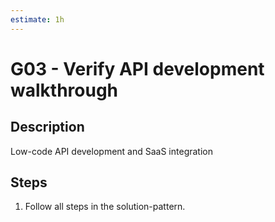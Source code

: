 ```yaml
---
estimate: 1h
---
```


# G03 - Verify API development walkthrough

## Description

Low-code API development and SaaS integration

## Steps

1. Follow all steps in the solution-pattern.

